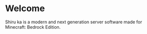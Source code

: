 # Welcome

Shiru ka is a modern and next generation server software made for Minecraft: Bedrock Edition.
